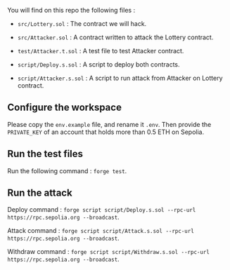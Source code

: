 You will find on this repo the following files :

- `src/Lottery.sol` : The contract we will hack.
- `src/Attacker.sol` : A contract written to attack the Lottery contract.

- `test/Attacker.t.sol` : A test file to test Attacker contract.

- `script/Deploy.s.sol` : A script to deploy both contracts.
- `script/Attacker.s.sol` : A script to run attack from Attacker on Lottery contract.

## Configure the workspace

Please copy the `env.example` file, and rename it `.env`.
Then provide the `PRIVATE_KEY` of an account that holds more than 0.5 ETH on Sepolia.

## Run the test files

Run the following command : `forge test`.

## Run the attack

Deploy command : `forge script script/Deploy.s.sol --rpc-url https://rpc.sepolia.org --broadcast`.

Attack command : `forge script script/Attack.s.sol --rpc-url https://rpc.sepolia.org --broadcast`.

Withdraw command : `forge script script/Withdraw.s.sol --rpc-url https://rpc.sepolia.org --broadcast`.
